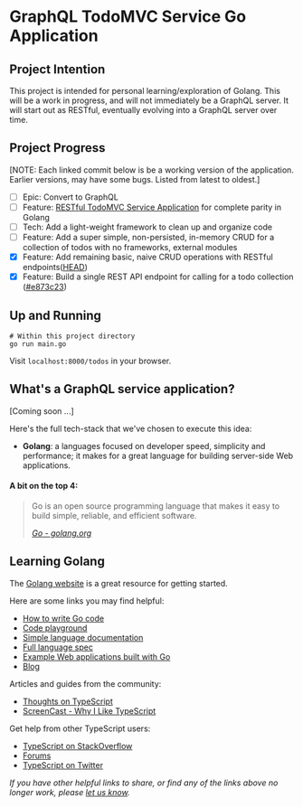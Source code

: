 # GraphQL TodoMVC Service Go Application

## Project Intention

This project is intended for personal learning/exploration of Golang. This will be a work in progress, and will not immediately be a GraphQL server. It will start out as RESTful, eventually evolving into a GraphQL server over time.

## Project Progress

[NOTE: Each linked commit below is be a working version of the application. Earlier versions, may have some bugs. Listed from latest to oldest.]

- [ ] Epic: Convert to GraphQL
- [ ] Feature: [RESTful TodoMVC Service Application](https://github.com/cerebralideas/todomvc-server-rest-typescript/blob/master/README.md) for complete parity in Golang
- [ ] Tech: Add a light-weight framework to clean up and organize code
- [ ] Feature: Add a super simple, non-persisted, in-memory CRUD for a collection of todos with no frameworks, external modules
- [x] Feature: Add remaining basic, naive CRUD operations with RESTful endpoints([HEAD](https://github.com/cerebralideas/todomvc-server-graphql-go))
- [x] Feature: Build a single REST API endpoint for calling for a todo collection ([#e873c23](https://github.com/cerebralideas/todomvc-server-graphql-go/commit/e873c23f059e76fa080b0ef2283571a802cb7a63))

## Up and Running

```
# Within this project directory
go run main.go
```

Visit `localhost:8000/todos` in your browser.

## What's a GraphQL service application?

[Coming soon ...]

Here's the full tech-stack that we've chosen to execute this idea:

- **Golang**: a languages focused on developer speed, simplicity and performance; it makes for a great language for building server-side Web applications.

#### A bit on the top 4:

> Go is an open source programming language that makes it easy to build simple, reliable, and efficient software.
>
> _[Go - golang.org](http://golang.org)_

## Learning Golang

The [Golang website](http://golang.org) is a great resource for getting started.

Here are some links you may find helpful:

- [How to write Go code](https://golang.org/doc/code.html)
- [Code playground](https://play.golang.org/p/MAohLsrz7JQ)
- [Simple language documentation](https://golang.org/doc/effective_go.html)
- [Full language spec](https://golang.org/ref/spec)
- [Example Web applications built with Go](https://golang.org/doc/articles/wiki/)
- [Blog](http://blogs.msdn.com/b/typescript)

Articles and guides from the community:

- [Thoughts on TypeScript](http://www.nczonline.net/blog/2012/10/04/thoughts-on-typescript)
- [ScreenCast - Why I Like TypeScript](http://www.leebrimelow.com/why-i-like-typescripts)

Get help from other TypeScript users:

- [TypeScript on StackOverflow](http://stackoverflow.com/questions/tagged/typescript)
- [Forums](https://github.com/Microsoft/TypeScript/issues)
- [TypeScript on Twitter](http://twitter.com/typescriptlang)

_If you have other helpful links to share, or find any of the links above no longer work, please [let us know](https://github.com/cerebralideas/todomvc-server-graphql-go)._

## <Chosen Framework>
